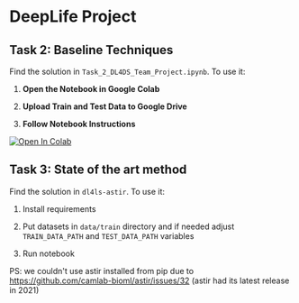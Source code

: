 # DeepLife Project

## Task 2: Baseline Techniques

Find the solution in `Task_2_DL4DS_Team_Project.ipynb`. To use it:

1. **Open the Notebook in Google Colab**

2. **Upload Train and Test Data to Google Drive**

3. **Follow Notebook Instructions**

<a target="_blank" href="https://colab.research.google.com/github/JanDziuba/deeplife-project/blob/main/Task_2_DL4DS_Team_Project.ipynb">
  <img src="https://colab.research.google.com/assets/colab-badge.svg" alt="Open In Colab"/>
</a>

## Task 3: State of the art method

Find the solution in `dl4ls-astir`. To use it:

1. Install requirements

2. Put datasets in `data/train` directory and if needed adjust `TRAIN_DATA_PATH` and `TEST_DATA_PATH` variables

3. Run notebook

PS: we couldn't use astir installed from pip due to https://github.com/camlab-bioml/astir/issues/32 (astir had its latest release in 2021)
